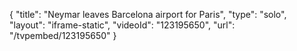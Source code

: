 {
    "title": "Neymar leaves Barcelona airport for Paris",
    "type": "solo",
    "layout": "iframe-static",
    "videoId": "123195650",
    "url": "\/tvpembed\/123195650"
}
